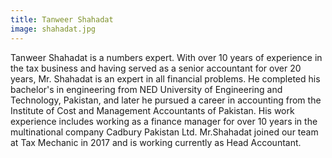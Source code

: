 ```yaml
---
title: Tanweer Shahadat
image: shahadat.jpg
---
```

Tanweer Shahadat is a numbers expert. With over 10 years of experience in the tax business and having served as a senior accountant for over 20 years, Mr. Shahadat is an expert in all financial problems. He completed his bachelor's in engineering from NED University of Engineering and Technology, Pakistan, and later he pursued a career in accounting from the Institute of Cost and Management Accountants of Pakistan. His work experience includes working as a finance manager for over 10 years in the multinational company Cadbury Pakistan Ltd. Mr.Shahadat joined our team at Tax Mechanic in 2017 and is working currently as Head Accountant.